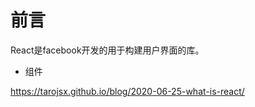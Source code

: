 # 前言

React是facebook开发的用于构建用户界面的库。



- 组件


https://tarojsx.github.io/blog/2020-06-25-what-is-react/
